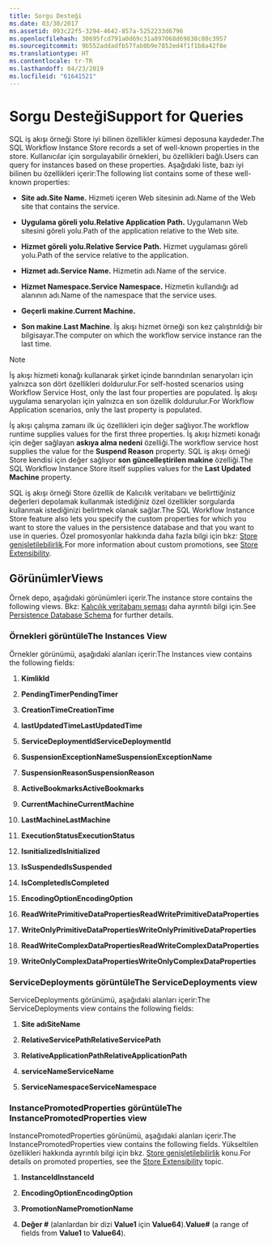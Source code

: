 ```yaml
---
title: Sorgu Desteği
ms.date: 03/30/2017
ms.assetid: 093c22f5-3294-4642-857a-5252233d6796
ms.openlocfilehash: 30695fcd791a0d69c31a897068d69838c80c3957
ms.sourcegitcommit: 9b552addadfb57fab0b9e7852ed4f1f1b8a42f8e
ms.translationtype: HT
ms.contentlocale: tr-TR
ms.lasthandoff: 04/23/2019
ms.locfileid: "61641521"
---
```

# <a name="support-for-queries"></a><span data-ttu-id="fc7cc-102">Sorgu Desteği</span><span class="sxs-lookup"><span data-stu-id="fc7cc-102">Support for Queries</span></span>
<span data-ttu-id="fc7cc-103">SQL iş akışı örneği Store iyi bilinen özellikler kümesi deposuna kaydeder.</span><span class="sxs-lookup"><span data-stu-id="fc7cc-103">The SQL Workflow Instance Store records a set of well-known properties in the store.</span></span> <span data-ttu-id="fc7cc-104">Kullanıcılar için sorgulayabilir örnekleri, bu özellikleri bağlı.</span><span class="sxs-lookup"><span data-stu-id="fc7cc-104">Users can query for instances based on these properties.</span></span> <span data-ttu-id="fc7cc-105">Aşağıdaki liste, bazı iyi bilinen bu özellikleri içerir:</span><span class="sxs-lookup"><span data-stu-id="fc7cc-105">The following list contains some of these well-known properties:</span></span>  
  
- <span data-ttu-id="fc7cc-106">**Site adı.**</span><span class="sxs-lookup"><span data-stu-id="fc7cc-106">**Site Name.**</span></span> <span data-ttu-id="fc7cc-107">Hizmeti içeren Web sitesinin adı.</span><span class="sxs-lookup"><span data-stu-id="fc7cc-107">Name of the Web site that contains the service.</span></span>  
  
- <span data-ttu-id="fc7cc-108">**Uygulama göreli yolu.**</span><span class="sxs-lookup"><span data-stu-id="fc7cc-108">**Relative Application Path.**</span></span> <span data-ttu-id="fc7cc-109">Uygulamanın Web sitesini göreli yolu.</span><span class="sxs-lookup"><span data-stu-id="fc7cc-109">Path of the application relative to the Web site.</span></span>  
  
- <span data-ttu-id="fc7cc-110">**Hizmet göreli yolu.**</span><span class="sxs-lookup"><span data-stu-id="fc7cc-110">**Relative Service Path.**</span></span> <span data-ttu-id="fc7cc-111">Hizmet uygulaması göreli yolu.</span><span class="sxs-lookup"><span data-stu-id="fc7cc-111">Path of the service relative to the application.</span></span>  
  
- <span data-ttu-id="fc7cc-112">**Hizmet adı.**</span><span class="sxs-lookup"><span data-stu-id="fc7cc-112">**Service Name.**</span></span> <span data-ttu-id="fc7cc-113">Hizmetin adı.</span><span class="sxs-lookup"><span data-stu-id="fc7cc-113">Name of the service.</span></span>  
  
- <span data-ttu-id="fc7cc-114">**Hizmet Namespace.**</span><span class="sxs-lookup"><span data-stu-id="fc7cc-114">**Service Namespace.**</span></span> <span data-ttu-id="fc7cc-115">Hizmetin kullandığı ad alanının adı.</span><span class="sxs-lookup"><span data-stu-id="fc7cc-115">Name of the namespace that the service uses.</span></span>  
  
- <span data-ttu-id="fc7cc-116">**Geçerli makine.**</span><span class="sxs-lookup"><span data-stu-id="fc7cc-116">**Current Machine.**</span></span>  
  
- <span data-ttu-id="fc7cc-117">**Son makine**.</span><span class="sxs-lookup"><span data-stu-id="fc7cc-117">**Last Machine**.</span></span> <span data-ttu-id="fc7cc-118">İş akışı hizmet örneği son kez çalıştırıldığı bir bilgisayar.</span><span class="sxs-lookup"><span data-stu-id="fc7cc-118">The computer on which the workflow service instance ran the last time.</span></span>  
  
> [!NOTE]
>  <span data-ttu-id="fc7cc-119">İş akışı hizmeti konağı kullanarak şirket içinde barındırılan senaryoları için yalnızca son dört özellikleri doldurulur.</span><span class="sxs-lookup"><span data-stu-id="fc7cc-119">For self-hosted scenarios using Workflow Service Host, only the last four properties are populated.</span></span> <span data-ttu-id="fc7cc-120">İş akışı uygulama senaryoları için yalnızca en son özellik doldurulur.</span><span class="sxs-lookup"><span data-stu-id="fc7cc-120">For Workflow Application scenarios, only the last property is populated.</span></span>  
  
 <span data-ttu-id="fc7cc-121">İş akışı çalışma zamanı ilk üç özellikleri için değer sağlıyor.</span><span class="sxs-lookup"><span data-stu-id="fc7cc-121">The workflow runtime supplies values for the first three properties.</span></span> <span data-ttu-id="fc7cc-122">İş akışı hizmeti konağı için değer sağlayan **askıya alma nedeni** özelliği.</span><span class="sxs-lookup"><span data-stu-id="fc7cc-122">The workflow service host supplies the value for the **Suspend Reason** property.</span></span> <span data-ttu-id="fc7cc-123">SQL iş akışı örneği Store kendisi için değer sağlıyor **son güncelleştirilen makine** özelliği.</span><span class="sxs-lookup"><span data-stu-id="fc7cc-123">The SQL Workflow Instance Store itself supplies values for the **Last Updated Machine** property.</span></span>  
  
 <span data-ttu-id="fc7cc-124">SQL iş akışı örneği Store özellik de Kalıcılık veritabanı ve belirttiğiniz değerleri depolamak kullanmak istediğiniz özel özellikler sorgularda kullanmak istediğinizi belirtmek olanak sağlar.</span><span class="sxs-lookup"><span data-stu-id="fc7cc-124">The SQL Workflow Instance Store feature also lets you specify the custom properties for which you want to store the values in the persistence database and that you want to use in queries.</span></span> <span data-ttu-id="fc7cc-125">Özel promosyonlar hakkında daha fazla bilgi için bkz: [Store genişletilebilirlik](store-extensibility.md).</span><span class="sxs-lookup"><span data-stu-id="fc7cc-125">For more information about custom promotions, see [Store Extensibility](store-extensibility.md).</span></span>  
  
## <a name="views"></a><span data-ttu-id="fc7cc-126">Görünümler</span><span class="sxs-lookup"><span data-stu-id="fc7cc-126">Views</span></span>  
 <span data-ttu-id="fc7cc-127">Örnek depo, aşağıdaki görünümleri içerir.</span><span class="sxs-lookup"><span data-stu-id="fc7cc-127">The instance store contains the following views.</span></span> <span data-ttu-id="fc7cc-128">Bkz: [Kalıcılık veritabanı şeması](persistence-database-schema.md) daha ayrıntılı bilgi için.</span><span class="sxs-lookup"><span data-stu-id="fc7cc-128">See [Persistence Database Schema](persistence-database-schema.md) for further details.</span></span>  
  
### <a name="the-instances-view"></a><span data-ttu-id="fc7cc-129">Örnekleri görüntüle</span><span class="sxs-lookup"><span data-stu-id="fc7cc-129">The Instances View</span></span>  
 <span data-ttu-id="fc7cc-130">Örnekler görünümü, aşağıdaki alanları içerir:</span><span class="sxs-lookup"><span data-stu-id="fc7cc-130">The Instances view contains the following fields:</span></span>  
  
1. <span data-ttu-id="fc7cc-131">**Kimlik**</span><span class="sxs-lookup"><span data-stu-id="fc7cc-131">**Id**</span></span>  
  
2. <span data-ttu-id="fc7cc-132">**PendingTimer**</span><span class="sxs-lookup"><span data-stu-id="fc7cc-132">**PendingTimer**</span></span>  
  
3. <span data-ttu-id="fc7cc-133">**CreationTime**</span><span class="sxs-lookup"><span data-stu-id="fc7cc-133">**CreationTime**</span></span>  
  
4. <span data-ttu-id="fc7cc-134">**lastUpdatedTime**</span><span class="sxs-lookup"><span data-stu-id="fc7cc-134">**LastUpdatedTime**</span></span>  
  
5. <span data-ttu-id="fc7cc-135">**ServiceDeploymentId**</span><span class="sxs-lookup"><span data-stu-id="fc7cc-135">**ServiceDeploymentId**</span></span>  
  
6. <span data-ttu-id="fc7cc-136">**SuspensionExceptionName**</span><span class="sxs-lookup"><span data-stu-id="fc7cc-136">**SuspensionExceptionName**</span></span>  
  
7. <span data-ttu-id="fc7cc-137">**SuspensionReason**</span><span class="sxs-lookup"><span data-stu-id="fc7cc-137">**SuspensionReason**</span></span>  
  
8. <span data-ttu-id="fc7cc-138">**ActiveBookmarks**</span><span class="sxs-lookup"><span data-stu-id="fc7cc-138">**ActiveBookmarks**</span></span>  
  
9. <span data-ttu-id="fc7cc-139">**CurrentMachine**</span><span class="sxs-lookup"><span data-stu-id="fc7cc-139">**CurrentMachine**</span></span>  
  
10. <span data-ttu-id="fc7cc-140">**LastMachine**</span><span class="sxs-lookup"><span data-stu-id="fc7cc-140">**LastMachine**</span></span>  
  
11. <span data-ttu-id="fc7cc-141">**ExecutionStatus**</span><span class="sxs-lookup"><span data-stu-id="fc7cc-141">**ExecutionStatus**</span></span>  
  
12. <span data-ttu-id="fc7cc-142">**Isınitialized**</span><span class="sxs-lookup"><span data-stu-id="fc7cc-142">**IsInitialized**</span></span>  
  
13. <span data-ttu-id="fc7cc-143">**IsSuspended**</span><span class="sxs-lookup"><span data-stu-id="fc7cc-143">**IsSuspended**</span></span>  
  
14. <span data-ttu-id="fc7cc-144">**IsCompleted**</span><span class="sxs-lookup"><span data-stu-id="fc7cc-144">**IsCompleted**</span></span>  
  
15. <span data-ttu-id="fc7cc-145">**EncodingOption**</span><span class="sxs-lookup"><span data-stu-id="fc7cc-145">**EncodingOption**</span></span>  
  
16. <span data-ttu-id="fc7cc-146">**ReadWritePrimitiveDataProperties**</span><span class="sxs-lookup"><span data-stu-id="fc7cc-146">**ReadWritePrimitiveDataProperties**</span></span>  
  
17. <span data-ttu-id="fc7cc-147">**WriteOnlyPrimitiveDataProperties**</span><span class="sxs-lookup"><span data-stu-id="fc7cc-147">**WriteOnlyPrimitiveDataProperties**</span></span>  
  
18. <span data-ttu-id="fc7cc-148">**ReadWriteComplexDataProperties**</span><span class="sxs-lookup"><span data-stu-id="fc7cc-148">**ReadWriteComplexDataProperties**</span></span>  
  
19. <span data-ttu-id="fc7cc-149">**WriteOnlyComplexDataProperties**</span><span class="sxs-lookup"><span data-stu-id="fc7cc-149">**WriteOnlyComplexDataProperties**</span></span>  
  
### <a name="the-servicedeployments-view"></a><span data-ttu-id="fc7cc-150">ServiceDeployments görüntüle</span><span class="sxs-lookup"><span data-stu-id="fc7cc-150">The ServiceDeployments view</span></span>  
 <span data-ttu-id="fc7cc-151">ServiceDeployments görünümü, aşağıdaki alanları içerir:</span><span class="sxs-lookup"><span data-stu-id="fc7cc-151">The ServiceDeployments view contains the following fields:</span></span>  
  
1. <span data-ttu-id="fc7cc-152">**Site adı**</span><span class="sxs-lookup"><span data-stu-id="fc7cc-152">**SiteName**</span></span>  
  
2. <span data-ttu-id="fc7cc-153">**RelativeServicePath**</span><span class="sxs-lookup"><span data-stu-id="fc7cc-153">**RelativeServicePath**</span></span>  
  
3. <span data-ttu-id="fc7cc-154">**RelativeApplicationPath**</span><span class="sxs-lookup"><span data-stu-id="fc7cc-154">**RelativeApplicationPath**</span></span>  
  
4. <span data-ttu-id="fc7cc-155">**serviceName**</span><span class="sxs-lookup"><span data-stu-id="fc7cc-155">**ServiceName**</span></span>  
  
5. <span data-ttu-id="fc7cc-156">**ServiceNamespace**</span><span class="sxs-lookup"><span data-stu-id="fc7cc-156">**ServiceNamespace**</span></span>  
  
### <a name="the-instancepromotedproperties-view"></a><span data-ttu-id="fc7cc-157">InstancePromotedProperties görüntüle</span><span class="sxs-lookup"><span data-stu-id="fc7cc-157">The InstancePromotedProperties view</span></span>  
 <span data-ttu-id="fc7cc-158">InstancePromotedProperties görünümü, aşağıdaki alanları içerir.</span><span class="sxs-lookup"><span data-stu-id="fc7cc-158">The InstancePromotedProperties view contains the following fields.</span></span> <span data-ttu-id="fc7cc-159">Yükseltilen özellikleri hakkında ayrıntılı bilgi için bkz. [Store genişletilebilirlik](store-extensibility.md) konu.</span><span class="sxs-lookup"><span data-stu-id="fc7cc-159">For details on promoted properties, see the [Store Extensibility](store-extensibility.md) topic.</span></span>  
  
1. <span data-ttu-id="fc7cc-160">**InstanceId**</span><span class="sxs-lookup"><span data-stu-id="fc7cc-160">**InstanceId**</span></span>  
  
2. <span data-ttu-id="fc7cc-161">**EncodingOption**</span><span class="sxs-lookup"><span data-stu-id="fc7cc-161">**EncodingOption**</span></span>  
  
3. <span data-ttu-id="fc7cc-162">**PromotionName**</span><span class="sxs-lookup"><span data-stu-id="fc7cc-162">**PromotionName**</span></span>  
  
4. <span data-ttu-id="fc7cc-163">**Değer #** (alanlardan bir dizi **Value1** için **Value64**).</span><span class="sxs-lookup"><span data-stu-id="fc7cc-163">**Value#** (a range of fields from **Value1** to **Value64**).</span></span>
